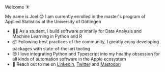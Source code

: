 
Welcome ☀️

My name is Joel 😊 I am currently enrolled in the master's program of Applied Statistics at the University of Göttingen

- 👨‍💻 As a student, I build software primarily for Data Analysis and Machine Learning in Python and R
- 📦 Following best practices of the community, I greatly enjoy developing packages with state-of-the-art tooling
- 😍 I love integrating Python and Typescript into my healthy obsession for all kinds of automation software in the Apple ecosystem
- 🚀 Reach out to me on [Linkedin](https://www.linkedin.com/in/joelbeck07), [Twitter](https://twitter.com/joelbeck07) and [Mastodon](https://fosstodon.org/@joelbeck)
